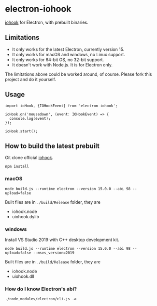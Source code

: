 # electron-iohook

[iohook](https://github.com/wilix-team/iohook) for Electron, with prebuilt binaries.


## Limitations

- It only works for the latest Electron, currently version 15.
- It only works for macOS and windows, no Linux support.
- It only works for 64-bit OS, no 32-bit support.
- It doesn't work with Node.js. It is for Electron only.

The limitations above could be worked around, of course. 
Please fork this project and do it yourself. 


## Usage

```
import ioHook, {IOHookEvent} from 'electron-iohook';

ioHook.on('mousedown', (event: IOHookEvent) => {
  console.log(event);
});

ioHook.start();
```


## How to build the latest prebuilt

Git clone official [iohook](https://github.com/wilix-team/iohook).

```
npm install
```

### macOS

```
node build.js --runtime electron --version 15.0.0 --abi 98 --upload=false
```

Built files are in `./build/Release` folder, they are

- iohook.node
- uiohook.dylib

### windows

Install VS Studio 2019 with C++ desktop development kit.

```
node build.js --runtime electron --version 15.0.0 --abi 98 --upload=false --msvs_version=2019
```

Built files are in `./build/Release` folder, they are

- iohook.node
- uiohook.dll

### How do I know Electron's abi?

```
./node_modules/electron/cli.js -a
```
